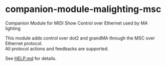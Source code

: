# companion-module-malighting-msc
Companion Module for MIDI Show Control over Ethernet used by MA lighting

This module adds control over dot2 and grandMA through the MSC over Ethernet protocol.  
All protocol actions and feedbacks are supported.  

See [HELP.md](./companion/HELP.md) for details.
